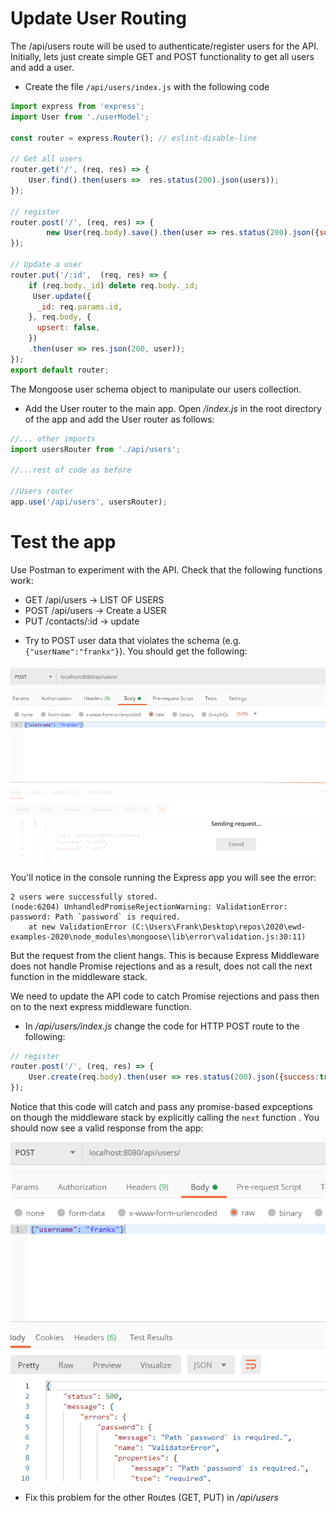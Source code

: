 # Update User Routing

The /api/users route will be used to authenticate/register users for the API.
Initially, lets just create simple GET and POST functionality to get all users and add a user.

+ Create the file  ``/api/users/index.js``  with the following code

```javascript
import express from 'express';
import User from './userModel';

const router = express.Router(); // eslint-disable-line

// Get all users
router.get('/', (req, res) => {
    User.find().then(users =>  res.status(200).json(users));
});

// register
router.post('/', (req, res) => {
        new User(req.body).save().then(user => res.status(200).json({success:true,token:"FakeTokenForNow"}))
});

// Update a user
router.put('/:id',  (req, res) => {
    if (req.body._id) delete req.body._id;
     User.update({
      _id: req.params.id,
    }, req.body, {
      upsert: false,
    })
    .then(user => res.json(200, user));
});
export default router;

```

The Mongoose user schema object to manipulate our users collection. 

- Add the User router to the main app. Open */index.js* in the root directory of the app and add the User router as follows:

~~~javascript
//... other imports
import usersRouter from './api/users';

//...rest of code as before

//Users router
app.use('/api/users', usersRouter);

~~~

# Test the app

Use Postman to experiment with the API. Check that the following functions work:

 * GET     /api/users              ->  LIST OF USERS
 * POST    /api/users            ->  Create a USER
 * PUT     /contacts/:id          ->  update

-  Try to POST user data that violates the schema (e.g. ``{"userName":"frankx"}``). You should get the following:

![No Response](./img/hang.png)

You'll notice in the console running the Express app you will see the error: 

```
2 users were successfully stored.
(node:6204) UnhandledPromiseRejectionWarning: ValidationError: password: Path `password` is required.
    at new ValidationError (C:\Users\Frank\Desktop\repos\2020\ewd-examples-2020\node_modules\mongoose\lib\error\validation.js:30:11)
```

But the request from the client hangs. This is because Express Middleware does not handle Promise rejections and as a result, does not call the next function in the middleware stack. 

We need to update the API code to catch  Promise rejections and pass then on to the next express middleware function.

- In */api/users/index.js* change the code for HTTP POST route to the following:

~~~javascript
// register
router.post('/', (req, res) => {
    User.create(req.body).then(user => res.status(200).json({success:true,token:"FakeTokenForNow"}))
});
~~~

Notice that this code will catch and pass any promise-based expceptions on though the middleware stack by explicitly calling the ``next`` function . You should now see a valid response from the app:

![Valid Response](./img/ex.png)

- Fix this problem for the other Routes (GET, PUT) in */api/users*